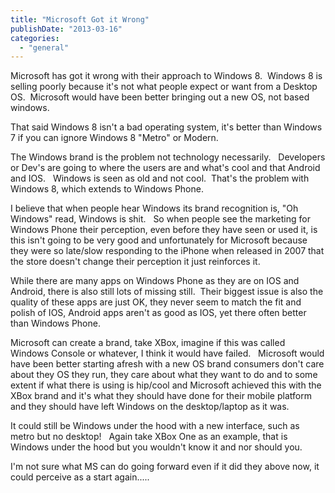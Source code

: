 ```yaml
---
title: "Microsoft Got it Wrong"
publishDate: "2013-03-16"
categories: 
  - "general"
---
```


Microsoft has got it wrong with their approach to Windows 8.  Windows 8 is selling poorly because it's not what people expect or want from a Desktop OS.  Microsoft would have been better bringing out a new OS, not based windows.

That said Windows 8 isn't a bad operating system, it's better than Windows 7 if you can ignore Windows 8 "Metro" or Modern.

The Windows brand is the problem not technology necessarily.   Developers or Dev's are going to where the users are and what's cool and that Android and IOS.   Windows is seen as old and not cool.  That's the problem with Windows 8, which extends to Windows Phone.

I believe that when people hear Windows its brand recognition is, "Oh Windows" read, Windows is shit.   So when people see the marketing for Windows Phone their perception, even before they have seen or used it, is this isn't going to be very good and unfortunately for Microsoft because they were so late/slow responding to the iPhone when released in 2007 that the store doesn't change their perception it just reinforces it.

While there are many apps on Windows Phone as they are on IOS and Android, there is also still lots of missing still.  Their biggest issue is also the quality of these apps are just OK, they never seem to match the fit and polish of IOS, Android apps aren't as good as IOS, yet there often better than Windows Phone.

Microsoft can create a brand, take XBox, imagine if this was called Windows Console or whatever, I think it would have failed.   Microsoft would have been better starting afresh with a new OS brand consumers don't care about they OS they run, they care about what they want to do and to some extent if what there is using is hip/cool and Microsoft achieved this with the XBox brand and it's what they should have done for their mobile platform and they should have left Windows on the desktop/laptop as it was.

It could still be Windows under the hood with a new interface, such as metro but no desktop!   Again take XBox One as an example, that is Windows under the hood but you wouldn't know it and nor should you.

I'm not sure what MS can do going forward even if it did they above now, it could perceive as a start again.....
